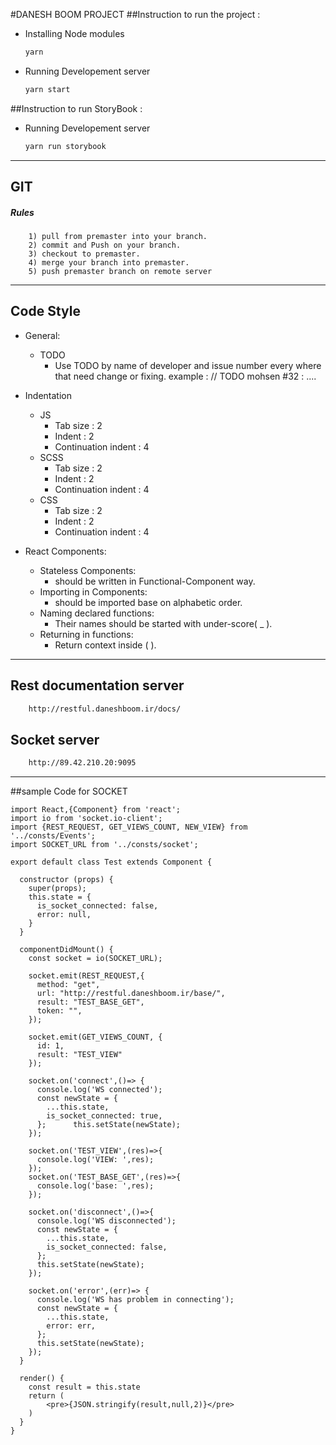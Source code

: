 #DANESH BOOM PROJECT
##Instruction to run the project :

- Installing Node modules
    ```sh 
    yarn
    ```
- Running Developement server
    ```sh 
    yarn start
    ```
    
##Instruction to run StoryBook :
- Running Developement server
    ```sh 
    yarn run storybook
    ```
-------------------------------------
## **GIT**
##### Rules
        1) pull from premaster into your branch.
        2) commit and Push on your branch.
        3) checkout to premaster.
        4) merge your branch into premaster.
        5) push premaster branch on remote server
-------------------------------------
## **Code Style**
- General:
    + TODO
        + Use TODO by name of developer and issue number every where that need change or fixing.
        example : // TODO mohsen #32 : ....

- Indentation 
    + JS
        + Tab size : 2 
        + Indent : 2 
        + Continuation indent : 4 
    + SCSS 
        + Tab size : 2 
        + Indent : 2 
        + Continuation indent : 4     
    + CSS 
        + Tab size : 2 
        + Indent : 2 
        + Continuation indent : 4 
- React Components:
    + Stateless Components: 
        - should be written in Functional-Component way.
    + Importing in Components: 
        - should be imported base on alphabetic order. 
    + Naming declared functions: 
        - Their names should be started with under-score( _ ). 
    + Returning in functions: 
        - Return context inside ( ).


-------------------------------------------------         
## Rest documentation server 
```sh 
    http://restful.daneshboom.ir/docs/    
```
## Socket server 
```sh 
    http://89.42.210.20:9095
```
------------------------------------
##sample Code for SOCKET
```
import React,{Component} from 'react';
import io from 'socket.io-client';
import {REST_REQUEST, GET_VIEWS_COUNT, NEW_VIEW} from '../consts/Events';
import SOCKET_URL from '../consts/socket';

export default class Test extends Component {

  constructor (props) {
    super(props);
    this.state = {
      is_socket_connected: false,
      error: null,
    }
  }

  componentDidMount() {
    const socket = io(SOCKET_URL);

    socket.emit(REST_REQUEST,{
      method: "get",
      url: "http://restful.daneshboom.ir/base/",
      result: "TEST_BASE_GET",
      token: "",
    });

    socket.emit(GET_VIEWS_COUNT, {
      id: 1,
      result: "TEST_VIEW"
    });

    socket.on('connect',()=> {
      console.log('WS connected');
      const newState = {
        ...this.state,
        is_socket_connected: true,
      };      this.setState(newState);
    });

    socket.on('TEST_VIEW',(res)=>{
      console.log('VIEW: ',res);
    });
    socket.on('TEST_BASE_GET',(res)=>{
      console.log('base: ',res);
    });

    socket.on('disconnect',()=>{
      console.log('WS disconnected');
      const newState = {
        ...this.state,
        is_socket_connected: false,
      };
      this.setState(newState);
    });

    socket.on('error',(err)=> {
      console.log('WS has problem in connecting');
      const newState = {
        ...this.state,
        error: err,
      };
      this.setState(newState);
    });
  }

  render() {
    const result = this.state
    return (
        <pre>{JSON.stringify(result,null,2)}</pre>
    )
  }
}

```
